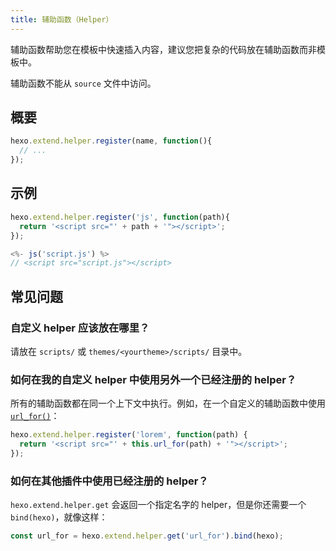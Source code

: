 ```yaml
---
title: 辅助函数（Helper）
---
```

辅助函数帮助您在模板中快速插入内容，建议您把复杂的代码放在辅助函数而非模板中。

辅助函数不能从 `source` 文件中访问。
## 概要

``` js
hexo.extend.helper.register(name, function(){
  // ...
});
```

## 示例

``` js
hexo.extend.helper.register('js', function(path){
  return '<script src="' + path + '"></script>';
});
```

``` js
<%- js('script.js') %>
// <script src="script.js"></script>
```

## 常见问题

### 自定义 helper 应该放在哪里？

请放在 `scripts/` 或 `themes/<yourtheme>/scripts/` 目录中。

### 如何在我的自定义 helper 中使用另外一个已经注册的 helper？

所有的辅助函数都在同一个上下文中执行。例如，在一个自定义的辅助函数中使用 [`url_for()`](/zh-cn/docs/helpers#url-for)：

``` js
hexo.extend.helper.register('lorem', function(path) {
  return '<script src="' + this.url_for(path) + '"></script>';
});
```

### 如何在其他插件中使用已经注册的 helper？

`hexo.extend.helper.get` 会返回一个指定名字的 helper，但是你还需要一个 `bind(hexo)`，就像这样：

``` js
const url_for = hexo.extend.helper.get('url_for').bind(hexo);
```
